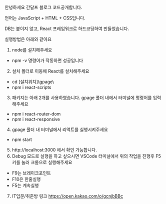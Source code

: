 안녕하세요 간달프 블로그 코드공개합니다.

언어는 JavaScript + HTML + CSS입니다.

DB는 붙이지 않고, React 프레임워크로 하드코딩하여 만들었습니다.

실행방법은 아래와 같아요
1. node를 설치해주세요
 - npm -v 명령어가 작동하면 성공입니다
2. 설치 폴더로 이동해 React를 설치해주세요 
 - cd [설치위치]\gpage\
 - npm i react-scripts
3. 패키지는 아래 2개를 사용하였습니다. gpage 폴더 내에서 터미널에 명령어를 입력해주세요
 - npm i react-router-dom
 - npm i react-responsive
4. gpage 폴더 내 터미널에서 리액트를 실행시켜주세요
 - npm start
5. http://localhost:3000 에서 확인 가능합니다.
6. Debug 모드로 실행을 하고 싶으시면 VSCode 터미널에서 위의 작업을 진행후 F5 키를 눌러 크롬으로 실행해주세요
 - F9는 브레이크포인트
 - F10은 한줄실행
 - F5는 계속실행
7. IT입문/취준방 링크 https://open.kakao.com/o/gcnjbBBc